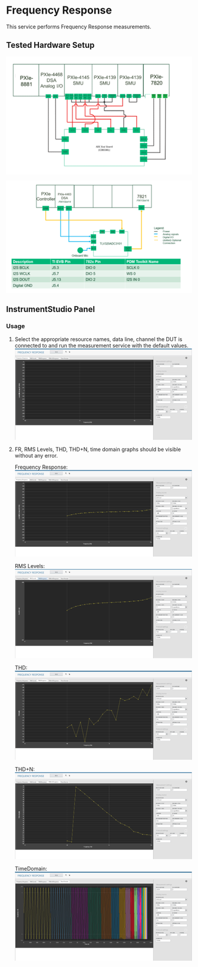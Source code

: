 # Frequency Response
This service performs Frequency Response measurements.

## Tested Hardware Setup

  ![alt text](meas-images/hardware-setup-for-CDB5381.png)

  ![alt text](meas-images/hardware-setup-for-TLV320ADC3101-K.png)

## InstrumentStudio Panel

### Usage

1. Select the appropriate resource names, data line, channel the DUT is connected to and run the measurement service with the default values.
   ![alt text](meas-images/freq-resp-config.png)

2. FR, RMS Levels, THD, THD+N, time domain graphs should be visible without any error.

   Frequency Response:
   ![alt text](meas-images/freq-resp-fr.png)

   RMS Levels:
   ![alt text](meas-images/freq-resp-rms-levels.png)

   THD:
   ![alt text](meas-images/freq-resp-thd.png)

   THD+N:
   ![alt text](meas-images/freq-resp-thd-plus-n.png)

   TimeDomain:
   ![alt text](meas-images/freq-resp-time-domain.png)



